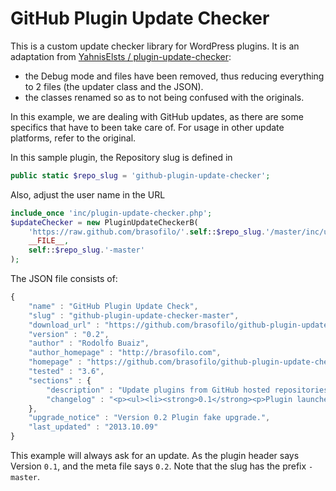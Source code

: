 GitHub Plugin Update Checker
===========================

This is a custom update checker library for WordPress plugins. 
It is an adaptation from [YahnisElsts / plugin-update-checker](https://github.com/YahnisElsts/plugin-update-checker):
 - the Debug mode and files have been removed, thus reducing everything to 2 files (the updater class and the JSON). 
 - the classes renamed so as to not being confused with the originals.

In this example, we are dealing with GitHub updates, as there are some specifics that have to been take care of. 
For usage in other update platforms, refer to the original.

In this sample plugin, the Repository slug is defined in

```php
public static $repo_slug = 'github-plugin-update-checker';
```

Also, adjust the user name in the URL

```php
include_once 'inc/plugin-update-checker.php';
$updateChecker = new PluginUpdateCheckerB(
    'https://raw.github.com/brasofilo/'.self::$repo_slug.'/master/inc/update.json', 
    __FILE__, 
    self::$repo_slug.'-master'
);
```

The JSON file consists of:

```js
{
    "name" : "GitHub Plugin Update Check",
    "slug" : "github-plugin-update-checker-master",
    "download_url" : "https://github.com/brasofilo/github-plugin-update-checker/archive/master.zip",
    "version" : "0.2",
    "author" : "Rodolfo Buaiz",
    "author_homepage" : "http://brasofilo.com",
    "homepage" : "https://github.com/brasofilo/github-plugin-update-checker",
    "tested" : "3.6",
    "sections" : {
        "description" : "Update plugins from GitHub hosted repositories.",
        "changelog" : "<p><ul><li><strong>0.1</strong><p>Plugin launched.</p></li></ul>"
    },
    "upgrade_notice" : "Version 0.2 Plugin fake upgrade.",
    "last_updated" : "2013.10.09"
}
```

This example will always ask for an update. As the plugin header says Version `0.1`, 
and the meta file says `0.2`. Note that the slug has the prefix `-master`.

